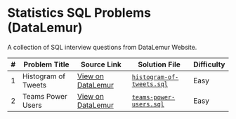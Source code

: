 # Statistics SQL Problems (DataLemur)

A collection of SQL interview questions from DataLemur Website.

| #   | Problem Title              | Source Link                                                                 | Solution File                          | Difficulty |
|-----|----------------------------|------------------------------------------------------------------------------|----------------------------------------|------------|
| 1   | Histogram of Tweets        | [View on DataLemur](https://datalemur.com/questions/sql-histogram-tweets)  | [`histogram-of-tweets.sql`](./histogram-of-tweets.sql) | Easy       |
| 2   | Teams Power Users          | [View on DataLemur](https://datalemur.com/questions/teams-power-users)   | [`teams-power-users.sql`](./teams-power-users.sql)              | Easy     |
